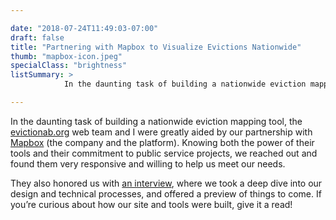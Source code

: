 ```yaml
---

date: "2018-07-24T11:49:03-07:00"
draft: false
title: "Partnering with Mapbox to Visualize Evictions Nationwide"
thumb: "mapbox-icon.jpeg"
specialClass: "brightness"
listSummary: >
            In the daunting task of building a nationwide eviction mapping tool, the <a href="https://www.evictionlab.org/" target="_blank">evictionab.org</a> web team and I were greatly aided by our partnership with <a href="https://www.mapbox.com/" target="_blank">Mapbox</a> (the company and the platform). 

---
```


In the daunting task of building a nationwide eviction mapping tool, the <a href="https://www.evictionlab.org/" target="_blank">evictionab.org</a> web team and I were greatly aided by our partnership with <a href="https://www.mapbox.com/" target="_blank">Mapbox</a> (the company and the platform). Knowing both the power of their tools and their commitment to public service projects, we reached out and found them very responsive and willing to help us meet our needs.

They also honored us with <a href="https://blog.mapbox.com/eviction-lab-map-617edfced73b" target="_blank">an interview</a>, where we took a deep dive into our design and technical processes, and offered a preview of things to come. If you’re curious about how our site and tools were built, give it a read!